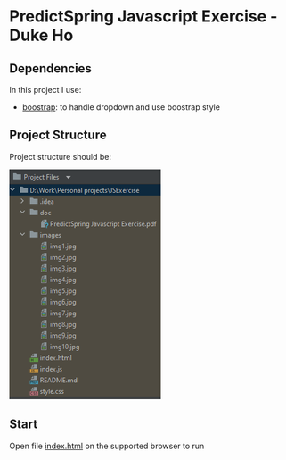 # PredictSpring Javascript Exercise - Duke Ho

## Dependencies

In this project I use:
- [boostrap](https://getbootstrap.com/): to handle dropdown and use boostrap style

## Project Structure
Project structure should be:

![project_structure.png](project_structure.png)

## Start
Open file [index.html](index.html) on the supported browser to run
